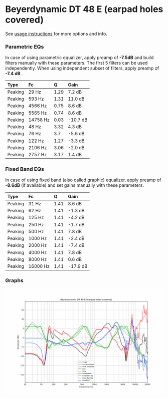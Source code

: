 # Beyerdynamic DT 48 E (earpad holes covered)
See [usage instructions](https://github.com/jaakkopasanen/AutoEq#usage) for more options and info.

### Parametric EQs
In case of using parametric equalizer, apply preamp of **-7.5dB** and build filters manually
with these parameters. The first 5 filters can be used independently.
When using independent subset of filters, apply preamp of **-7.4 dB**.

| Type    | Fc       |    Q | Gain     |
|:--------|:---------|:-----|:---------|
| Peaking | 29 Hz    | 1.29 | 7.2 dB   |
| Peaking | 593 Hz   | 1.31 | 11.0 dB  |
| Peaking | 4566 Hz  | 0.75 | 8.6 dB   |
| Peaking | 5565 Hz  | 0.74 | 8.6 dB   |
| Peaking | 14758 Hz | 0.03 | -10.7 dB |
| Peaking | 48 Hz    | 3.32 | 4.3 dB   |
| Peaking | 76 Hz    | 3.7  | -5.6 dB  |
| Peaking | 122 Hz   | 1.27 | -3.3 dB  |
| Peaking | 2106 Hz  | 3.06 | -2.0 dB  |
| Peaking | 2757 Hz  | 3.17 | 1.4 dB   |

### Fixed Band EQs
In case of using fixed band (also called graphic) equalizer, apply preamp of **-8.6dB**
(if available) and set gains manually with these parameters.

| Type    | Fc       |    Q | Gain     |
|:--------|:---------|:-----|:---------|
| Peaking | 31 Hz    | 1.41 | 8.6 dB   |
| Peaking | 62 Hz    | 1.41 | -1.3 dB  |
| Peaking | 125 Hz   | 1.41 | -4.2 dB  |
| Peaking | 250 Hz   | 1.41 | -1.7 dB  |
| Peaking | 500 Hz   | 1.41 | 7.8 dB   |
| Peaking | 1000 Hz  | 1.41 | -2.4 dB  |
| Peaking | 2000 Hz  | 1.41 | -7.4 dB  |
| Peaking | 4000 Hz  | 1.41 | 7.8 dB   |
| Peaking | 8000 Hz  | 1.41 | 0.6 dB   |
| Peaking | 16000 Hz | 1.41 | -17.9 dB |

### Graphs
![](./Beyerdynamic%20DT%2048%20E%20(earpad%20holes%20covered).png)